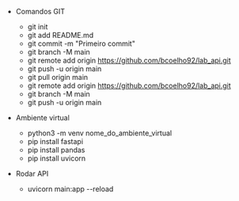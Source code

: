 * Comandos GIT
   - git init
    - git add README.md
    - git commit -m "Primeiro commit"
    - git branch -M main
    - git remote add origin https://github.com/bcoelho92/lab_api.git
    - git push -u origin main
    - git pull origin main 
    - git remote add origin https://github.com/bcoelho92/lab_api.git
    - git branch -M main
    - git push -u origin main

* Ambiente virtual
    - python3 -m venv nome_do_ambiente_virtual
    - pip install fastapi
    - pip install pandas
    - pip install uvicorn


* Rodar API
    - uvicorn main:app --reload




